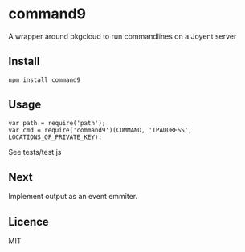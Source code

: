 # command9

A wrapper around pkgcloud to run commandlines on a Joyent server

## Install 

```
npm install command9
```

## Usage 

```
var path = require('path');
var cmd = require('command9')(COMMAND, 'IPADDRESS', LOCATIONS_OF_PRIVATE_KEY);
```
See tests/test.js

## Next 

Implement output as an event emmiter. 

## Licence 

MIT 